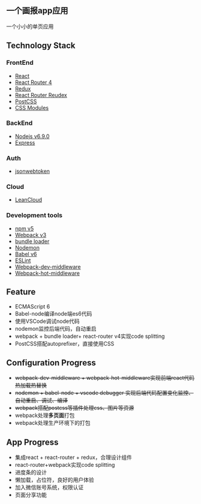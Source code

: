 ## 一个画报app应用

一个小小的单页应用

## Technology Stack

### FrontEnd

- [React](https://github.com/facebook/react)
- [React Router 4](https://reacttraining.com/react-router/)
- [Redux](https://github.com/reactjs/redux)
- [React Router Reudex]()
- [PostCSS]()
- [CSS Modules]()


### BackEnd

- [Nodejs v6.9.0]()
- [Express]()

### Auth
- [jsonwebtoken]()

### Cloud

- [LeanCloud]()

### Development tools

- [npm v5]()
- [Webpack v3]()
- [bundle loader]()
- [Nodemon]()
- [Babel v6](https://github.com/babel/babel)
- [ESLint](https://github.com/eslint/eslint)
- [Webpack-dev-middleware]()
- [Webpack-hot-middleware]()



## Feature

- ECMAScript 6
- Babel-node编译node端es6代码
- 使用VSCode调试node代码
- nodemon监控后端代码，自动重启
- webpack + bundle loader+ react-router v4实现code splitting
- PostCSS搭配autoprefixer，直接使用CSS

## Configuration Progress

- <s>webpack-dev-middleware + webpack-hot-middleware实现前端react代码热加载热替换</s>
- <s>nodemon + babel-node + vscode debugger 实现后端代码配置变化监控、自动重启、调试、编译</s>
- <s>webpack搭配postcss等插件处理css、图片等资源</s>
- webpack处理**多页面**打包
- webpack处理生产环境下的打包

## App Progress

- 集成react + react-router + redux，合理设计组件
- react-router+webpack实现code splitting
- 进度条的设计
- 懒加载，占位符，良好的用户体验
- 加入微信账号系统，权限认证
- 页面分享功能